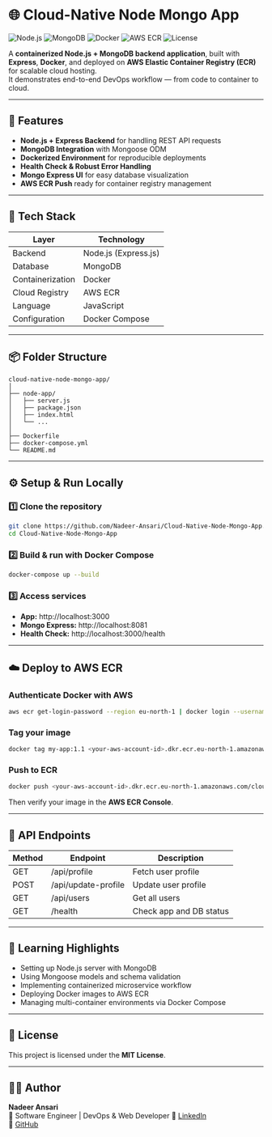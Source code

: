 # 🌐 Cloud-Native Node Mongo App

![Node.js](https://img.shields.io/badge/Node.js-16.x-green)
![MongoDB](https://img.shields.io/badge/Database-MongoDB-brightgreen)
![Docker](https://img.shields.io/badge/Container-Docker-blue)
![AWS ECR](https://img.shields.io/badge/Deployed%20to-AWS%20ECR-orange)
![License](https://img.shields.io/badge/License-MIT-lightgrey)

A **containerized Node.js + MongoDB backend application**, built with **Express**, **Docker**, and deployed on **AWS Elastic Container Registry (ECR)** for scalable cloud hosting.  
It demonstrates end-to-end DevOps workflow — from code to container to cloud.

---

## 🚀 Features

- **Node.js + Express Backend** for handling REST API requests  
- **MongoDB Integration** with Mongoose ODM  
- **Dockerized Environment** for reproducible deployments  
- **Health Check & Robust Error Handling**  
- **Mongo Express UI** for easy database visualization  
- **AWS ECR Push** ready for container registry management  

---

## 🧱 Tech Stack

| Layer | Technology |
|--------|-------------|
| Backend | Node.js (Express.js) |
| Database | MongoDB |
| Containerization | Docker |
| Cloud Registry | AWS ECR |
| Language | JavaScript |
| Configuration | Docker Compose |

---

## 📦 Folder Structure

```
cloud-native-node-mongo-app/
│
├── node-app/
│   ├── server.js
│   ├── package.json
│   ├── index.html
│   └── ...
│
├── Dockerfile
├── docker-compose.yml
└── README.md
```

---

## ⚙️ Setup & Run Locally

### 1️⃣ Clone the repository
```bash
git clone https://github.com/Nadeer-Ansari/Cloud-Native-Node-Mongo-App.git
cd Cloud-Native-Node-Mongo-App
```

### 2️⃣ Build & run with Docker Compose
```bash
docker-compose up --build
```

### 3️⃣ Access services
- **App:** http://localhost:3000  
- **Mongo Express:** http://localhost:8081  
- **Health Check:** http://localhost:3000/health  

---

## ☁️ Deploy to AWS ECR

### Authenticate Docker with AWS
```bash
aws ecr get-login-password --region eu-north-1 | docker login --username AWS --password-stdin <your-aws-account-id>.dkr.ecr.eu-north-1.amazonaws.com
```

### Tag your image
```bash
docker tag my-app:1.1 <your-aws-account-id>.dkr.ecr.eu-north-1.amazonaws.com/cloud-native-node-mongo-app:latest
```

### Push to ECR
```bash
docker push <your-aws-account-id>.dkr.ecr.eu-north-1.amazonaws.com/cloud-native-node-mongo-app:latest
```

Then verify your image in the **AWS ECR Console**.

---

## 🧩 API Endpoints

| Method | Endpoint | Description |
|--------|-----------|-------------|
| GET | /api/profile | Fetch user profile |
| POST | /api/update-profile | Update user profile |
| GET | /api/users | Get all users |
| GET | /health | Check app and DB status |

---

## 🧠 Learning Highlights

- Setting up Node.js server with MongoDB  
- Using Mongoose models and schema validation  
- Implementing containerized microservice workflow  
- Deploying Docker images to AWS ECR  
- Managing multi-container environments via Docker Compose  

---

## 📜 License

This project is licensed under the **MIT License**.

---

## 👨‍💻 Author

**Nadeer Ansari**  
📍 Software Engineer | DevOps & Web Developer 
🔗 [LinkedIn](https://www.linkedin.com/in/nadeer-ansari)  
🐙 [GitHub](https://github.com/Nadeer-Ansari)
